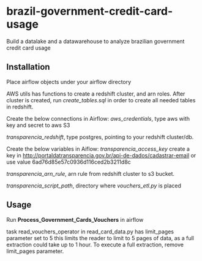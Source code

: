 # brazil-government-credit-card-usage
Build a datalake and a datawarehouse to analyze brazilian government credit card usage

## Installation

Place airflow objects under your airflow directory

AWS utils has functions to create a redshift cluster, and arn roles.
After cluster is created, run *create_tables.sql* in order to create
all needed tables in redshift.

Create the below connections in Airflow:
*aws_credentials*, type aws with key and secret to aws S3

*transparencia_redshift*, type postgres, pointing to your redshift cluster/db.

Create the below variables in Aiflow:
*transparencia_access_key* create a key in http://portaldatransparencia.gov.br/api-de-dados/cadastrar-email
or use value 6ad76d85e57c0936d116ced2b3211d8c

*transparencia_arn_rule*, arn rule from redshift cluster to s3 bucket.

*transparencia_script_path*, directory where *vouchers_etl.py* is placed

## Usage

Run **Process_Government_Cards_Vouchers** in airflow

task read_vouchers_operator in read_card_data.py has limit_pages parameter set to 5
this limits the reader to limit to 5 pages of data, as a full extraction could take up to 1 hour.
To execute a full extraction, remove limit_pages parameter.